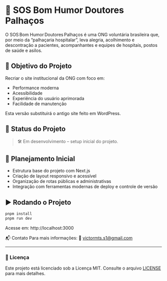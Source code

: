 # 🧡 SOS Bom Humor Doutores Palhaços

O SOS Bom Humor Doutores Palhaços é uma ONG voluntária brasileira que, por meio da “palhaçaria hospitalar”, leva alegria, acolhimento e descontração a pacientes, acompanhantes e equipes de hospitais, postos de saúde e asilos.

## 🎯 Objetivo do Projeto

Recriar o site institucional da ONG com foco em:

- Performance moderna
- Acessibilidade
- Experiência do usuário aprimorada
- Facilidade de manutenção

Esta versão substituirá o antigo site feito em WordPress.

## 🚧 Status do Projeto

> 🛠️ Em desenvolvimento – setup inicial do projeto.

## 🔄 Planejamento Inicial

- Estrutura base do projeto com Next.js
- Criação de layout responsivo e acessível
- Organização de rotas públicas e administrativas
- Integração com ferramentas modernas de deploy e controle de versão

## ▶️ Rodando o Projeto

```bash
pnpm install
pnpm run dev
```

Acesse em: http://localhost:3000

📬 Contato
Para mais informações:
📧 victormts.s1@gmail.com

---

### 📄 Licença

Este projeto está licenciado sob a Licença MIT.
Consulte o arquivo [LICENSE](LICENSE) para mais detalhes.
